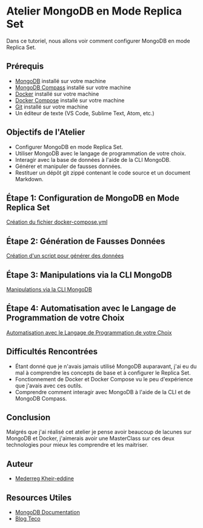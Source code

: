  # Atelier MongoDB en Mode Replica Set
 
Dans ce tutoriel, nous allons voir comment configurer MongoDB en mode Replica Set.

## Prérequis

- [MongoDB](https://www.mongodb.com/try/download/community) installé sur votre machine
- [MongoDB Compass](https://www.mongodb.com/try/download/compass) installé sur votre machine
- [Docker](https://docs.docker.com/get-docker/) installé sur votre machine
- [Docker Compose](https://docs.docker.com/compose/install/) installé sur votre machine
- [Git](https://git-scm.com/downloads) installé sur votre machine
- Un éditeur de texte (VS Code, Sublime Text, Atom, etc.)

## Objectifs de l'Atelier

- Configurer MongoDB en mode Replica Set.
- Utiliser MongoDB avec le langage de programmation de votre choix.
- Interagir avec la base de données à l'aide de la CLI MongoDB.
- Générer et manipuler de fausses données.
- Restituer un dépôt git zippé contenant le code source et un document Markdown.

## Étape 1: Configuration de MongoDB en Mode Replica Set


[Création du fichier docker-compose.yml](Step_1.md)

## Étape 2: Génération de Fausses Données

[Création d'un script pour générer des données](Step_2.md)

## Étape 3: Manipulations via la CLI MongoDB

[Manipulations via la CLI MongoDB](Step_3.md)

## Étape 4: Automatisation avec le Langage de Programmation de votre Choix

[Automatisation avec le Langage de Programmation de votre Choix](Step_4.md)

## Difficultés Rencontrées

- Étant donné que je n'avais jamais utilisé MongoDB auparavant, j'ai eu du mal à comprendre les concepts de base et à configurer le Replica Set.
- Fonctionnement de Docker et Docker Compose vu le peu d'expérience que j'avais avec ces outils.
- Comprendre comment interagir avec MongoDB à l'aide de la CLI et de MongoDB Compass.

## Conclusion

Malgrés que j'ai réalisé cet atelier je pense avoir beaucoup de lacunes sur MongoDB et Docker, j'aimerais avoir une MasterClass sur ces deux technologies pour mieux les comprendre et les maitriser.

## Auteur

- [Mederreg Kheir-eddine](https://github.com/Mkheir13)

## Resources Utiles

- [MongoDB Documentation](https://docs.mongodb.com/)
- [Blog Teco](https://blog.tericcabrel.com/mongodb-replica-set-docker-compose/)



